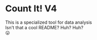 # Count It! V4
This is a specialized tool for data analysis <br/>
Isn't that a cool README? Huh? Huh? <br/>
😛
